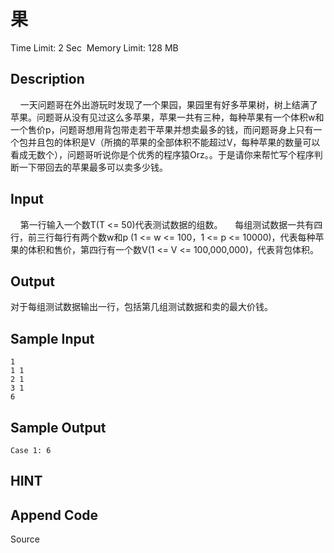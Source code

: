 # 果
Time Limit: 2 Sec  Memory Limit: 128 MB


## Description
    一天问题哥在外出游玩时发现了一个果园，果园里有好多苹果树，树上结满了苹果。问题哥从没有见过这么多苹果，苹果一共有三种，每种苹果有一个体积w和一个售价p，问题哥想用背包带走若干苹果并想卖最多的钱，而问题哥身上只有一个包并且包的体积是V（所摘的苹果的全部体积不能超过V，每种苹果的数量可以看成无数个），问题哥听说你是个优秀的程序猿Orz。。于是请你来帮忙写个程序判断一下带回去的苹果最多可以卖多少钱。


## Input
    第一行输入一个数T(T <= 50)代表测试数据的组数。
    每组测试数据一共有四行，前三行每行有两个数w和p (1 <= w <= 100，1 <= p <= 10000)，代表每种苹果的体积和售价，第四行有一个数V(1 <= V <= 100,000,000)，代表背包体积。


## Output
对于每组测试数据输出一行，包括第几组测试数据和卖的最大价钱。



## Sample Input
```
1
1 1
2 1
3 1
6

```
## Sample Output
```
Case 1: 6

```

## HINT


## Append Code
Source